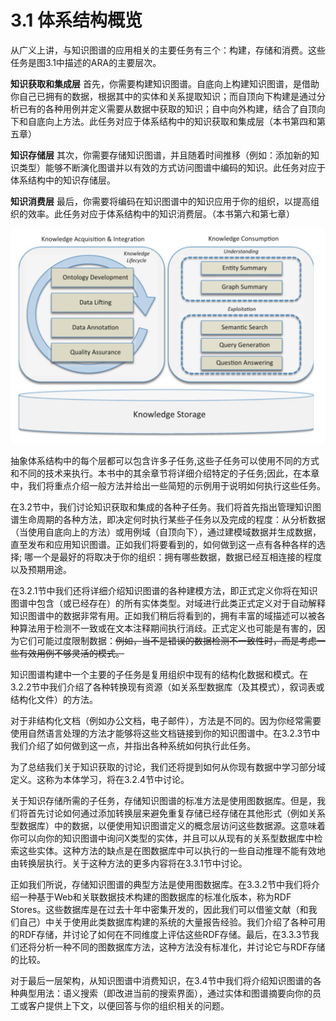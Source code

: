 # 3.1 体系结构概览

从广义上讲，与知识图谱的应用相关的主要任务有三个：构建，存储和消费。这些任务是图3.1中描述的ARA的主要层次。

**知识获取和集成层** 首先，你需要构建知识图谱。自底向上构建知识图谱，是借助你自己已拥有的数据，根据其中的实体和关系提取知识；而自顶向下构建是通过分析已有的各种用例并定义需要从数据中获取的知识；自中向外构建，结合了自顶向下和自底向上方法。此任务对应于体系结构中的知识获取和集成层（本书第四和第五章）

**知识存储层** 其次，你需要存储知识图谱，并且随着时间推移（例如：添加新的知识类型）能够不断演化图谱并以有效的方式访问图谱中编码的知识。此任务对应于体系结构中的知识存储层。

**知识消费层** 最后，你需要将编码在知识图谱中的知识应用于你的组织，以提高组织的效率。此任务对应于体系结构中的知识消费层。（本书第六和第七章）

![](../../images/chapter3/3-1.png)

抽象体系结构中的每个层都可以包含许多子任务,这些子任务可以使用不同的方式和不同的技术来执行。本书中的其余章节将详细介绍特定的子任务;因此，在本章中，我们将重点介绍一般方法并给出一些简短的示例用于说明如何执行这些任务。 

在3.2节中，我们讨论知识获取和集成的各种子任务。我们将首先指出管理知识图谱生命周期的各种方法，即决定何时执行某些子任务以及完成的程度：从分析数据（当使用自底向上的方法）或用例域（自顶向下），通过建模域数据并生成数据，直至发布和应用知识图谱。正如我们将要看到的，如何做到这一点有各种各样的选择; 哪一个是最好的将取决于你的组织：拥有哪些数据，数据已经互相连接的程度以及预期用途。

在3.2.1节中我们还将详细介绍知识图谱的各种建模方法，即正式定义你将在知识图谱中包含（或已经存在）的所有实体类型。对域进行此类正式定义对于自动解释知识图谱中的数据非常有用。正如我们稍后将看到的，拥有丰富的域描述可以被各种算法用于检测不一致或在文本注释期间执行消歧。正式定义也可能是有害的，因为它们可能过度限制数据：~~例如，当不是错误的数据检测不一致性时，而是考虑一些有效用例不够灵活的模式。~~

知识图谱构建中一个主要的子任务是复用组织中现有的结构化数据和模式。在3.2.2节中我们介绍了各种转换现有资源（如关系型数据库（及其模式），叙词表或结构化文件）的方法。

对于非结构化文档（例如办公文档，电子邮件），方法是不同的。因为你经常需要使用自然语言处理的方法才能够将这些文档链接到你的知识图谱中。在3.2.3节中我们介绍了如何做到这一点，并指出各种系统如何执行此任务。

为了总结我们关于知识获取的讨论，我们还将提到如何从你现有数据中学习部分域定义。这称为本体学习，将在3.2.4节中讨论。

关于知识存储所需的子任务，存储知识图谱的标准方法是使用图数据库。但是，我们将首先讨论如何通过添加转换层来避免重复存储已经存储在其他形式（例如关系型数据库）中的数据，以便使用知识图谱定义的概念层访问这些数据源。这意味着你可以向你的知识图谱中询问X类型的实体，并且可以从现有的关系型数据库中检索这些实体。这种方法的缺点是在图数据库中可以执行的一些自动推理不能有效地由转换层执行。关于这种方法的更多内容将在3.3.1节中讨论。

正如我们所说，存储知识图谱的典型方法是使用图数据库。在3.3.2节中我们将介绍一种基于Web和关联数据技术构建的图数据库的标准化版本，称为RDF Stores。这些数据库是在过去十年中密集开发的，因此我们可以借鉴文献（和我们自己）中关于使用此类数据库构建的系统的大量报告经验。我们介绍了各种可用的RDF存储，并讨论了如何在不同维度上评估这些RDF存储。最后，在3.3.3节我们还将分析一种不同的图数据库方法，这种方法没有标准化，并讨论它与RDF存储的比较。

对于最后一层架构，从知识图谱中消费知识，在3.4节中我们将介绍知识图谱的各种典型用法：语义搜索（即改进当前的搜索界面），通过实体和图谱摘要向你的员工或客户提供上下文，以便回答与你的组织相关的问题。